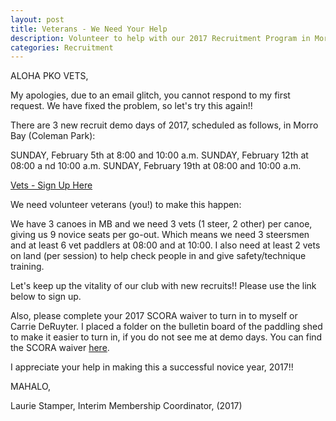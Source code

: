 ```yaml
---
layout: post
title: Veterans - We Need Your Help
description: Volunteer to help with our 2017 Recruitment Program in Morro Bay
categories: Recruitment
---
```

ALOHA PKO VETS,
 
My apologies, due to an email glitch, you cannot respond to my first request.  We have fixed the problem, so let's try this again!!

There are 3 new recruit demo days of 2017,  scheduled as follows, in Morro Bay (Coleman Park):

SUNDAY, February 5th at 8:00 and 10:00 a.m.
SUNDAY, February 12th at 08:00 a nd 10:00 a.m.
SUNDAY, February 19th at 08:00 and 10:00 a.m.

<a href="http://bit.ly/2jLNNyC" class="button big fit">Vets - Sign Up Here</a>
 
We need volunteer veterans (you!) to make this happen: 
 
We have 3 canoes in MB and we need  3 vets (1 steer, 2 other) per canoe, giving us 9 novice seats per go-out. Which means we need 3 steersmen and at least 6 vet paddlers at 08:00 and at 10:00.   I also need at least 2 vets on land (per session) to help check people in and give safety/technique training.
 
Let's keep up the vitality of our club with new recruits!! Please use the link below to sign up. 

Also, please complete your  2017 SCORA waiver to turn in to myself or Carrie DeRuyter.  I placed a folder on the bulletin board of the paddling shed to make it easier to turn in, if you do not see me at demo days. You can find the SCORA waiver <a href="/membership/">here</a>.
 
I appreciate your help in making this a successful novice year, 2017!!
 
MAHALO,
 
Laurie Stamper,
Interim Membership Coordinator, (2017)
 

